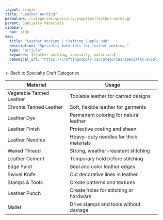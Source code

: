 ```yaml
---
layout: single
title: "Leather Working"
permalink: /categories/specialty-supplies/leather-working/
parent: Specialty Materials
sidebar:
  nav: side
seo:
  title: "Leather Working | Crafting Supply Hub"
  description: "Specialty materials for leather working."
  type: "article"
  keywords: [leather working, specialty, materials]
  canonical_url: "https://craftingsupply.ca/categories/specialty-supplies/leather-working/"
---
```


[← Back to Specialty Craft Categories](/categories/specialty-supplies/)

| Material | Usage |
|----------|-------|
| Vegetable Tanned Leather | Toolable leather for carved designs |
| Chrome Tanned Leather | Soft, flexible leather for garments |
| Leather Dye | Permanent coloring for natural leather |
| Leather Finish | Protective coating and sheen |
| Leather Needles | Heavy-duty needles for thick materials |
| Waxed Thread | Strong, weather-resistant stitching |
| Leather Cement | Temporary hold before stitching |
| Edge Paint | Seal and color leather edges |
| Swivel Knife | Cut decorative lines in leather |
| Stamps & Tools | Create patterns and textures |
| Leather Punch | Create holes for stitching or hardware |
| Mallet | Drive stamps and tools without damage |
